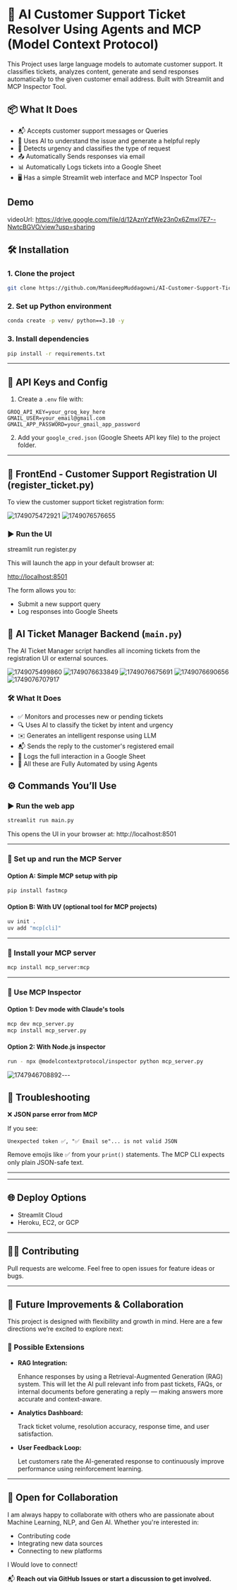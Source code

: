 # 🤖 AI Customer Support Ticket Resolver Using Agents and MCP (Model Context Protocol)

This Project uses large language models to automate customer support. It classifies tickets, analyzes content, generate and send responses automatically to the given customer email address. Built with Streamlit and MCP Inspector Tool.

## 📦 What It Does

- 📬 Accepts customer support messages or Queries
- 🤖 Uses AI to understand the issue and generate a helpful reply
- 🧠 Detects urgency and classifies the type of request
- 📤 Automatically Sends responses via email
- 📊 Automatically Logs tickets into a Google Sheet
- 🖥️ Has a simple Streamlit web interface and  MCP Inspector Tool

## Demo
videoUrl: https://drive.google.com/file/d/12AznYzfWe23n0x6ZmxI7E7--NwtcBGVO/view?usp=sharing

## 🛠 Installation

### 1. Clone the project

```bash
git clone https://github.com/ManideepMuddagowni/AI-Customer-Support-Ticket-Resolver-Using-MCP.git
```

### 2. Set up Python environment

```bash
conda create -p venv/ python==3.10 -y
```

### 3. Install dependencies

```bash
pip install -r requirements.txt
```

---

## 🔐 API Keys and Config

1. Create a `.env` file with:

```env
GROQ_API_KEY=your_groq_key_here
GMAIL_USER=your_email@gmail.com
GMAIL_APP_PASSWORD=your_gmail_app_password
```

2. Add your `google_cred.json` (Google Sheets API key file) to the project folder.

---

## 🧾 FrontEnd - Customer Support Registration UI (register_ticket.py)

To view the customer support ticket registration form:

![1749075472921](image/README/1749075472921.png)
![1749076576655](image/README/1749076576655.png)


### ▶️ Run the UI

streamlit run register.py

This will launch the app in your default browser at:

[http://localhost:8501](http://localhost:8501)

The form allows you to:

* Submit a new support query
* Log responses into Google Sheets

## 🤖 AI Ticket Manager Backend (`main.py`)

The AI Ticket Manager script handles all incoming tickets from the registration UI or external sources.

![1749075499860](image/README/1749075499860.png)
![1749076633849](image/README/1749076633849.png)
![1749076675691](image/README/1749076675691.png)
![1749076690656](image/README/1749076690656.png)
![1749076707917](image/README/1749076707917.png)


### 🛠 What It Does

* ✅ Monitors and processes new or pending tickets
* 🔍 Uses AI to classify the ticket by intent and urgency
* ✉️ Generates an intelligent response using LLM
* 📬 Sends the reply to the customer's registered email
* 📝 Logs the full interaction in a Google Sheet
* 🤖 All these are Fully Automated by using Agents

## ⚙️ Commands You’ll Use

### ▶️ Run the web app

```bash
streamlit run main.py
```

This opens the UI in your browser at: http://localhost:8501

---

### 🧠 Set up and run the MCP Server

#### Option A: Simple MCP setup with pip

```bash
pip install fastmcp
```

#### Option B: With UV (optional tool for MCP projects)

```bash
uv init .
uv add "mcp[cli]"
```

---

### 🔁 Install your MCP server

```bash
mcp install mcp_server:mcp
```

---

### 🧰 Use MCP Inspector

#### Option 1: Dev mode with Claude's tools

```bash
mcp dev mcp_server.py
mcp install mcp_server.py
```

#### Option 2: With Node.js inspector

```bash
run - npx @modelcontextprotocol/inspector python mcp_server.py
```

![1747946708892](image/README/1747946708892.png)---

## 📌 Troubleshooting

❌ **JSON parse error from MCP**

If you see:

```
Unexpected token ✅, "✅ Email se"... is not valid JSON
```

Remove emojis like ✅ from your `print()` statements. The MCP CLI expects only plain JSON-safe text.

---

---

## 🌐 Deploy Options

- Streamlit Cloud
- Heroku, EC2, or GCP

---

## 🧑‍💻 Contributing

Pull requests are welcome. Feel free to open issues for feature ideas or bugs.

---

## 🚀 Future Improvements & Collaboration

This project is designed with flexibility and growth in mind. Here are a few directions we’re excited to explore next:

### 🔮 Possible Extensions

* **RAG Integration:**

  Enhance responses by using a Retrieval-Augmented Generation (RAG) system. This will let the AI pull relevant info from past tickets, FAQs, or internal documents before generating a reply — making answers more accurate and context-aware.
* **Analytics Dashboard:**

  Track ticket volume, resolution accuracy, response time, and user satisfaction.
* **User Feedback Loop:**

  Let customers rate the AI-generated response to continuously improve performance using reinforcement learning.

---

## 🤝 Open for Collaboration

I am always happy to collaborate with others who are passionate about Machine Learning, NLP, and Gen AI. Whether you're interested in:

* Contributing code
* Integrating new data sources
* Connecting to new platforms

I Would love to connect!

📬 **Reach out via GitHub Issues or start a discussion to get involved.**
